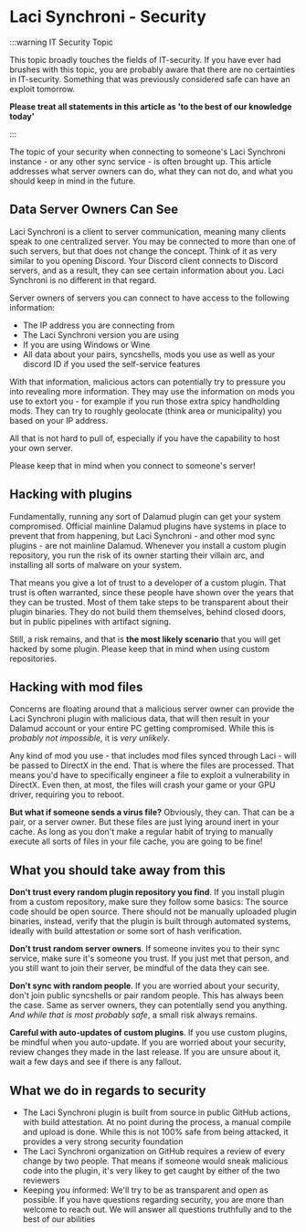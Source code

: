 # Laci Synchroni - Security
:::warning IT Security Topic

This topic broadly touches the fields of IT-security. If you have ever had brushes with this topic, you are probably aware
that there are no certainties in IT-security. Something that was previously considered safe can have an exploit tomorrow.

**Please treat all statements in this article as 'to the best of our knowledge today'**

:::

The topic of your security when connecting to someone's Laci Synchroni instance - or any other sync service - is often brought up. This
article addresses what server owners can do, what they can not do, and what you should keep in mind in the future.

## Data Server Owners Can See
Laci Synchroni is a client to server communication, meaning many clients speak to one centralized server. You may be connected to more 
than one of such servers, but that does not change the concept. Think of it as very similar to you opening Discord. 
Your Discord client connects to Discord servers, and as a result, they can see certain information about you. Laci Synchroni is no different in that regard.

Server owners of servers you can connect to have access to the following information:
- The IP address you are connecting from
- The Laci Synchroni version you are using
- If you are using Windows or Wine
- All data about your pairs, syncshells, mods you use as well as your discord ID if you used the self-service features

With that information, malicious actors can potentially try to pressure you into revealing more information. 
They may use the information on mods you use to extort you - for example if you run those extra spicy handholding mods.
They can try to roughly geolocate (think area or municipality) you based on your IP address. 

All that is not hard to pull of, especially if you have the capability to host your own server.

Please keep that in mind when you connect to someone's server!

## Hacking with plugins
Fundamentally, running any sort of Dalamud plugin can get your system compromised. 
Official mainline Dalamud plugins have systems in place to prevent that from happening, but Laci Synchroni - and other mod sync plugins - are not mainline Dalamud. 
Whenever you install a custom plugin repository, you run the risk of its owner starting their villain arc, and installing all sorts of malware on your system.

That means you give a lot of trust to a developer of a custom plugin. 
That trust is often warranted, since these people have shown over the years that they can be trusted. Most of them take steps to be transparent about their plugin binaries. 
They do not build them themselves, behind closed doors, but in public pipelines with artifact signing.

Still, a risk remains, and that is **the most likely scenario** that you will get hacked by some plugin. Please keep that in mind when using custom repositories.


## Hacking with mod files
Concerns are floating around that a malicious server owner can provide the Laci Synchroni plugin with malicious data, that will then result in your
Dalamud account or your entire PC getting compromised. While this is *probably not impossible*, it is *very unlikely*.

Any kind of mod you use - that includes mod files synced through Laci - will be passed to DirectX in the end. That is where the files
are processed. That means you'd have to specifically engineer a file to exploit a vulnerability in DirectX. Even then, at most, the files
will crash your game or your GPU driver, requiring you to reboot.

**But what if someone sends a virus file?** Obviously, they can. That can be a pair, or a server owner. But these files are just lying around
inert in your cache. As long as you don't make a regular habit of trying to manually execute all sorts of files in your file cache, you are 
going to be fine!

## What you should take away from this
**Don't trust every random plugin repository you find**. If you install plugin from a custom repository, make sure they follow some basics: The source code
should be open source. There should not be manually uploaded plugin binaries, instead, verify that the plugin is built through automated systems, ideally with build attestation
or some sort of hash verification.

**Don't trust random server owners**. If someone invites you to their sync service, make sure it's someone you trust. If you just met that person, and you still
want to join their server, be mindful of the data they can see.

**Don't sync with random people**. If you are worried about your security, don't join public syncshells or pair random people. This
has always been the case. Same as server owners, they can potentially send you anything. *And while that is most probably safe*, a small
risk always remains.

**Careful with auto-updates of custom plugins**. If you use custom plugins, be mindful when you auto-update. If you are worried about
your security, review changes they made in the last release. If you are unsure about it, wait a few days and see if there is any fallout.

## What we do in regards to security
- The Laci Synchroni plugin is built from source in public GitHub actions, with build attestation. At no point during the process, a manual compile and upload is done. While
this is not 100% safe from being attacked, it provides a very strong security foundation
- The Laci Synchroni organization on GitHub requires a review of every change by two people. That means if someone would sneak malicious code into the plugin,
it's very likey to get caught by either of the two reviewers
- Keeping you informed: We'll try to be as transparent and open as possible. If you have questions regarding security, you are more than welcome to reach out. We will
answer all questions truthfully and to the best of our abilities
